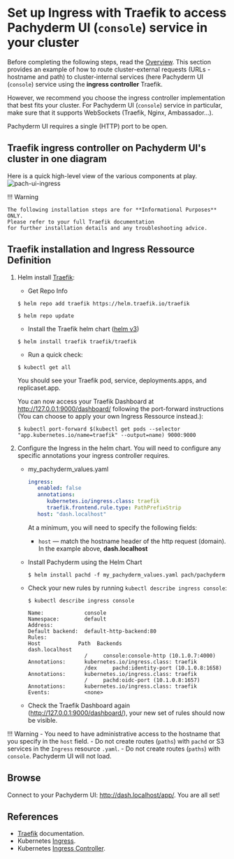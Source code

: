 # Set up Ingress with Traefik to access Pachyderm UI (`console`) service in your cluster 
Before completing the following steps, read the [Overview](../index).
This section provides an example of how to route
cluster-external requests (URLs - hostname and path) to cluster-internal services
(here Pachyderm UI (`console`) service 
using the **ingress controller** Traefik.
 
However, we recommend you choose the ingress controller
implementation that best fits your cluster.
For Pachyderm UI (`console`) service in particular,
make sure that it supports WebSockets (Traefik, Nginx, Ambassador...).

Pachyderm UI requires a single (HTTP) port to be open.

## Traefik ingress controller on Pachyderm UI's cluster in one diagram
Here is a quick high-level view of the various components at play.
![pach-ui-ingress](../pach-ui-ingress.png)

!!! Warning 

    The following installation steps are for **Informational Purposes** ONLY. 
    Please refer to your full Traefik documentation 
    for further installation details and any troubleshooting advice.

## Traefik installation and Ingress Ressource Definition
1. Helm install [Traefik](https://github.com/traefik/traefik-helm-chart):

    - Get Repo Info
    ```shell
    $ helm repo add traefik https://helm.traefik.io/traefik
    ```
    ```shell
    $ helm repo update
    ```

    - Install the Traefik helm chart ([helm v3](https://helm.sh/docs/intro/))
    ```shell
    $ helm install traefik traefik/traefik
    ```

   - Run a quick check:
    ```shell
    $ kubectl get all 
    ```
    You should see your Traefik pod, service, deployments.apps, and replicaset.app.

    You can now access your Traefik Dashboard at http://127.0.0.1:9000/dashboard/ following the port-forward instructions (You can choose to apply your own Ingress Ressource instead.):
    ```shell
    $ kubectl port-forward $(kubectl get pods --selector "app.kubernetes.io/name=traefik" --output=name) 9000:9000
    ```

1. Configure the Ingress in the helm chart.
   You will need to configure any specific annotations your ingress controller requires. 

    - my_pachyderm_values.yaml
      ```yaml
      ingress:
         enabled: false
         annotations:
            kubernetes.io/ingress.class: traefik
            traefik.frontend.rule.type: PathPrefixStrip
         host: "dash.localhost"
      ```

         At a minimum, you will need to specify the following fields:

         - `host` — match the hostname header of the http request (domain).  In the example above,  **dash.localhost** 

   - Install Pachyderm using the Helm Chart
      ```shell
      $ helm install pachd -f my_pachyderm_values.yaml pach/pachyderm
      ```
      
   - Check your new rules by running `kubectl describe ingress console`:
      ```shell
      $ kubectl describe ingress console
      ```
      ```
      Name:             console
      Namespace:        default
      Address:
      Default backend:  default-http-backend:80 
      Rules:
      Host            Path  Backends
      dash.localhost
                        /     console:console-http (10.1.0.7:4000)
      Annotations:      kubernetes.io/ingress.class: traefik
                        /dex     pachd:identity-port (10.1.0.8:1658)
      Annotations:      kubernetes.io/ingress.class: traefik
                        /     pachd:oidc-port (10.1.0.8:1657)
      Annotations:      kubernetes.io/ingress.class: traefik
      Events:           <none>
      ```
       
   - Check the Traefik Dashboard again (http://127.0.0.1:9000/dashboard/), your new set of rules should now be visible.


!!! Warning
      - You need to have administrative access to the hostname that you
      specify in the `host` field.
      - Do not create routes (`paths`) with `pachd` or S3 services
      in the `Ingress` resource `.yaml`.
      - Do not create routes (`paths`) with `console`.
      Pachyderm UI will not load.


## Browse
Connect to your Pachyderm UI: http://dash.localhost/app/. You are all set!

## References
* [Traefik](https://doc.traefik.io/traefik/v1.7/user-guide/kubernetes/) documentation.
* Kubernetes [Ingress](https://kubernetes.io/docs/concepts/services-networking/ingress/).
* Kubernetes [Ingress Controller](https://kubernetes.io/docs/concepts/services-networking/ingress-controllers/).



